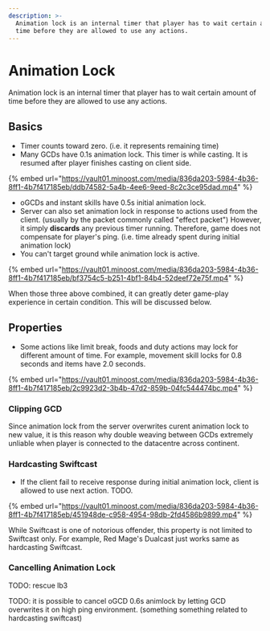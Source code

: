 ```yaml
---
description: >-
  Animation lock is an internal timer that player has to wait certain amount of
  time before they are allowed to use any actions.
---
```


# Animation Lock

Animation lock is an internal timer that player has to wait certain amount of time before they are allowed to use any actions.

## Basics

* Timer counts toward zero. (i.e. it represents remaining time)
* Many GCDs have 0.1s animation lock. This timer is while casting. It is resumed after player finishes casting on client side.

{% embed url="https://vault01.minoost.com/media/836da203-5984-4b36-8ff1-4b7f417185eb/ddb74582-5a4b-4ee6-9eed-8c2c3ce95dad.mp4" %}

* oGCDs and instant skills have 0.5s initial animation lock.
* Server can also set animation lock in response to actions used from the client. (usually by the packet commonly called "effect packet") However, it simply **discards** any previous timer running. Therefore, game does not compensate for player's ping. (i.e. time already spent during initial animation lock)
* You can't target ground while animation lock is active.

{% embed url="https://vault01.minoost.com/media/836da203-5984-4b36-8ff1-4b7f417185eb/bf3754c5-b251-4bf1-84b4-52deef72e75f.mp4" %}

When those three above combined, it can greatly deter game-play experience in certain condition. This will be discussed below.

## Properties

* Some actions like limit break, foods and duty actions may lock for different amount of time. For example, movement skill locks for 0.8 seconds and items have 2.0 seconds.

{% embed url="https://vault01.minoost.com/media/836da203-5984-4b36-8ff1-4b7f417185eb/2c9923d2-3b4b-47d2-859b-04fc544474bc.mp4" %}

### Clipping GCD

Since animation lock from the server overwrites curent animation lock to new value, it is this reason why double weaving between GCDs extremely unliable when player is connected to the datacentre across continent.

### Hardcasting Swiftcast

* If the client fail to receive response during initial animation lock, client is allowed to use next action. TODO.

{% embed url="https://vault01.minoost.com/media/836da203-5984-4b36-8ff1-4b7f417185eb/451948de-c958-4954-98db-2fd4586b9899.mp4" %}

While Swiftcast is one of notorious offender, this property is not limited to Swiftcast only. For example, Red Mage's Dualcast just works same as hardcasting Swiftcast.

### Cancelling Animation Lock

TODO: rescue lb3

TODO: it is possible to cancel oGCD 0.6s animlock by letting GCD overwrites it on high ping environment. (something something related to hardcasting swiftcast)
